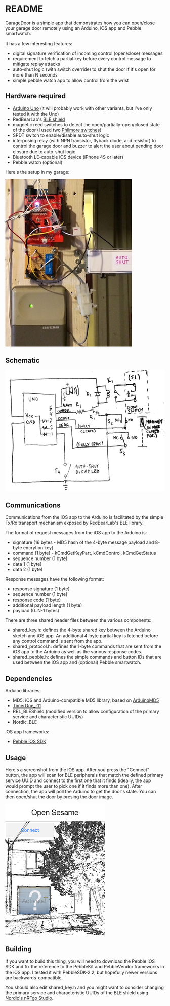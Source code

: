 # README

GarageDoor is a simple app that demonstrates how you can open/close your garage door remotely using an Arduino, iOS app and Pebble smartwatch.

It has a few interesting features:

* digital signature verification of incoming control (open/close) messages
* requirement to fetch a partial key before every control message to mitigate replay attacks
* auto-shut logic (with switch override) to shut the door if it's open for more than N seconds
* simple pebble watch app to allow control from the wrist

## Hardware required
* [Arduino Uno](http://arduino.cc/en/Main/arduinoBoardUno) (it will probably work with other variants, but I've only tested it with the Uno)
* RedBearLab's [BLE shield](http://redbearlab.com/bleshield/)
* magnetic reed switches to detect the open/partially-open/closed state of the door (I used two [Philmore switches](http://www.amazon.com/gp/product/B004PARDRO))
* SPDT switch to enable/disable auto-shut logic
* interposing relay (with NPN transistor, flyback diode, and resistor) to control the garage door and buzzer to alert the user about pending door closure due to auto-shut logic
* Bluetooth LE-capable iOS device (iPhone 4S or later)
* Pebble watch (optional)

Here's the setup in my garage:

![Installation example](gd_photo.jpg)

## Schematic

![Schematic](gd_schematic.jpg)

## Communications

Communications from the iOS app to the Arduino is facilitated by the simple Tx/Rx transport mechanism exposed by RedBearLab's BLE library.

The format of request messages from the iOS app to the Arduino is:

* signature (16 bytes - MD5 hash of the 4-byte message payload and 8-byte encrytion key)
* command (1 byte) - kCmdGetKeyPart, kCmdControl, kCmdGetStatus
* sequence number (1 byte)
* data 1 (1 byte)
* data 2 (1 byte)

Response messages have the following format:

* response signature (1 byte)
* sequence number (1 byte)
* response code (1 byte)
* additional payload length (1 byte)
* payload (0..N-1 bytes)

There are three shared header files between the various components:

* shared_key.h: defines the 4-byte shared key between the Arduino sketch and iOS app.  An additional 4-byte partial key is fetched before any control command is sent from the app.
* shared_protocol.h: defines the 1-byte commands that are sent from the iOS app to the Arduino as well as the various response codes.
* shared_pebble.h: defines the simple commands and button IDs that are used between the iOS app and (optional) Pebble smartwatch.

## Dependencies

Arduino libraries:

* MD5: iOS and Arduino-compatible MD5 library, based on [ArduinoMD5](https://github.com/tzikis/ArduinoMD5/)
* [TimerOne_r11](https://code.google.com/p/arduino-timerone/downloads/list)
* RBL_BLEShield (modified version to allow configuration of the primary service and characteristic UUIDs)
* Nordic_BLE

iOS app frameworks:

* [Pebble iOS SDK](https://github.com/pebble/pebble-ios-sdk)

## Usage

Here's a screenshot from the iOS app. After you press the "Connect" button, the app will scan for BLE peripherals that match the defined primary service UUID and connect to the first one that it finds (ideally, the app would prompt the user to pick one if it finds more than one).  After connection, the app will poll the Arduino to get the door's state. You can then open/shut the door by presing the door image.

![iOS app](gd_iosapp.png)

## Building

If you want to build this thing, you will need to download the Pebble iOS SDK and fix the reference to the PebbleKit and PebbleVendor frameworks in the iOS app.  I tested it with PebbleSDK-2.2, but hopefully newer versions are backwards-compatible.

You should also edit shared_key.h and you might want to consider changing the primary service and characteristic UUIDs of the BLE shield using [Nordic's nRFgo Studio](https://www.nordicsemi.com/chi/node_176/2.4GHz-RF/nRFgo-Studio).

